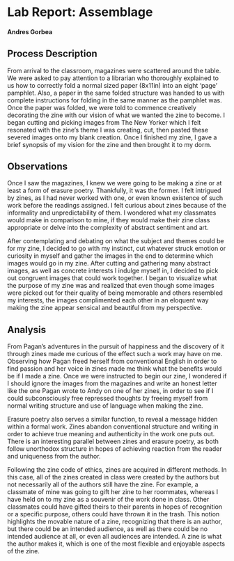 # Lab Report: Assemblage

#### Andres Gorbea

## Process Description
From arrival to the classroom, magazines were scattered around the table.  We were asked to pay attention to a librarian who thoroughly explained to us how to correctly fold a normal sized paper (8x11in) into an eight ‘page’ pamphlet.  Also, a paper in the same folded structure was handed to us with complete instructions for folding in the same manner as the pamphlet was.  Once the paper was folded, we were told to commence creatively decorating the zine with our vision of what we wanted the zine to become.  I began cutting and picking images from The New Yorker which I felt resonated with the zine’s theme I was creating, cut, then pasted these severed images onto my blank creation.  Once I finished my zine, I gave a brief synopsis of my vision for the zine and then brought it to my dorm.  

## Observations
Once I saw the magazines, I knew we were going to be making a zine or at least a form of erasure poetry.  Thankfully, it was the former.  I felt intrigued by zines, as I had never worked with one, or even known existence of such work before the readings assigned.  I felt curious about zines because of the informality and unpredictability of them.  I wondered what my classmates would make in comparison to mine, if they would make their zine class appropriate or delve into the complexity of abstract sentiment and art.  

After contemplating and debating on what the subject and themes could be for my zine, I decided to go with my instinct, cut whatever struck emotion or curiosity in myself and gather the images in the end to determine which images would go in my zine.  After cutting and gathering many abstract images, as well as concrete interests I indulge myself in, I decided to pick out congruent images that could work together.  I began to visualize what the purpose of my zine was and realized that even though some images were picked out for their quality of being memorable and others resembled my interests, the images complimented each other in an eloquent way making the zine appear sensical and beautiful from my perspective.

## Analysis
From Pagan’s adventures in the pursuit of happiness and the discovery of it through zines made me curious of the effect such a work may have on me.  Observing how Pagan freed herself from conventional English in order to find passion and her voice in zines made me think what the benefits would be if I made a zine.  Once we were instructed to begin our zine, I wondered if I should ignore the images from the magazines and write an honest letter like the one Pagan wrote to Andy on one of her zines, in order to see if I could subconsciously free repressed thoughts by freeing myself from normal writing structure and use of language when making the zine.  

Erasure poetry also serves a similar function, to reveal a message hidden within a formal work.  Zines abandon conventional structure and writing in order to achieve true meaning and authenticity in the work one puts out.  There is an interesting parallel between zines and erasure poetry, as both follow unorthodox structure in hopes of achieving reaction from the reader and uniqueness from the author.  

Following the zine code of ethics, zines are acquired in different methods.  In this case, all of the zines created in class were created by the authors but not necessarily all of the authors still have the zine.  For example, a classmate of mine was going to gift her zine to her roommates, whereas I have held on to my zine as a souvenir of the work done in class.  Other classmates could have gifted theirs to their parents in hopes of recognition or a specific purpose, others could have thrown it in the trash.  This notion highlights the movable nature of a zine, recognizing that there is an author, but there could be an intended audience, as well as there could be no intended audience at all, or even all audiences are intended.  A zine is what the author makes it, which is one of the most flexible and enjoyable aspects of the zine.  

